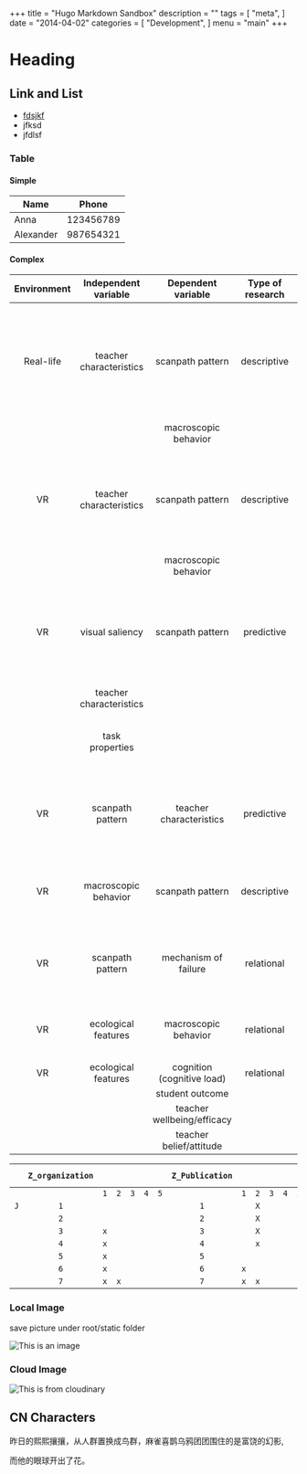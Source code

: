 +++
title = "Hugo Markdown Sandbox"
description = ""
tags = [
    "meta",
]
date = "2014-04-02"
categories = [
    "Development",
]
menu = "main"
+++

# Heading

## Link and List

- [fdsjkf](https://github.com/Eejain/itflows)
- jfksd
- jfdlsf

### Table

#### Simple 

|    Name   |   Phone   |
|-----------|-----------|
| Anna      | 123456789 |
| Alexander | 987654321 |

#### Complex

|  **Environment** | **Independent variable** | **Dependent variable** | **Type of research** | **Research question (example)** | **Notes** |
| :---: | :---: | :---: | :---: | :---: | :---: |
|  Real-life | teacher characteristics | scanpath pattern | descriptive | In real-life teaching, what eye movement patteren/classroom management behavior does teacher with different level/type of expertise/knowledge possess? | study 1 of my dissertation, and ideas about diverged expertise belong to this category |
|   |  | macroscopic behavior |  |  |  |
|  VR | teacher characteristics | scanpath pattern | descriptive | In VR environment, what eye movement patteren/classroom management behavior does teacher with different level/type of expertise/knowledge possess? |  |
|   |  | macroscopic behavior |  |  |  |
|  VR | visual saliency | scanpath pattern | predictive | In VR environment, can we predict teacher's eye movement patteren by the visual saliency of the classroom combined with their different level/type of expertise/knowledge? | essentially, what drives teacher's attention? |
|   | teacher characteristics |  |  |  |  |
|   | task properties |  |  | can we predict fixation allocation by saliency in different component of teaching? |  |
|  VR | scanpath pattern | teacher characteristics | predictive | In VR environment, can we predict teacher's level/type of expertise/knowledge through their eye movement pattern? |  |
|  VR | macroscopic behavior | scanpath pattern | descriptive | In VR environment, does scanpath differ when different classroom management behavior carries out? |  |
|  VR | scanpath pattern | mechanism of failure | relational | What's the mechanism of preservice teachers’ false-negative responses to classroom disruptions |  |
|  VR | ecological features | macroscopic behavior | relational | How does classroom complexity affects teacher's noticing and reaction to misbehaviors? | VR_CM paper |
|  VR | ecological features | cognition (cognitive load) | relational |  |  |
|   |  | student outcome |  |  |  |
|   |  | teacher wellbeing/efficacy |  |  |  |
|   |  | teacher belief/attitude |  |  |  |

|   | `Z_organization` |  |  |  |  |  | `Z_Publication` |  |  |  |  |  | `Z_Academic Dev` |  |  |  |  |  | `Z_Teaching` |  |  |  |  |  | `S_Output` |  |  |  |  |  | `S_Social` |  |  |  |  |  | `S_Input` |  |  |  |  |  | `X_Health` |  |  |  |  |  | `X_Chore` |  |  |  |  |  |
| --- | :---: | --- | --- | --- | --- | --- | :---: | --- | --- | --- | --- | --- | :---: | --- | --- | --- | --- | --- | :---: | --- | --- | --- | --- | --- | :---: | --- | --- | --- | --- | --- | :---: | --- | --- | --- | --- | --- | :---: | --- | --- | --- | --- | --- | :---: | --- | --- | --- | --- | --- | :---: | --- | --- | --- | --- | --- |
|   |  | `1` | `2` | `3` | `4` | `5` |  | `1` | `2` | `3` | `4` | `5` |  | `1` | `2` | `3` | `4` | `5` |  | `1` | `2` | `3` | `4` | `5` |  | `1` | `2` | `3` | `4` | `5` |  | `1` | `2` | `3` | `4` | `5` |  | `1` | `2` | `3` | `4` | `5` |  | `1` | `2` | `3` | `4` | `5` |  | `1` | `2` | `3` | `4` | `5` |
|  `J` | `1` |  |  |  |  |  | `1` |  | `X` |  |  |  | `1` |  |  |  |  |  | `1` |  |  |  |  |  | `1` |  |  |  |  |  | `1` | `x` | `X` |  |  |  | `1` |  | `X` |  |  |  | `1` |  | `X` |  |  |  | `1` | `x` |  |  |  |  |
|   | `2` |  |  |  |  |  | `2` |  | `X` |  |  |  | `2` |  |  |  |  |  | `2` |  | `X` |  |  |  | `2` |  |  |  |  |  | `2` | `x` |  |  |  |  | `2` |  | `X` |  |  |  | `2` |  |  |  |  |  | `2` |  |  |  |  |  |
|   | `3` | `x` |  |  |  |  | `3` |  | `X` |  |  |  | `3` |  | `X` |  |  |  | `3` |  |  |  |  |  | `3` |  |  |  |  |  | `3` |  | `X` |  |  |  | `3` |  | `X` |  |  |  | `3` | `x` | `X` |  |  |  | `3` |  |  |  |  |  |
|   | `4` | `x` |  |  |  |  | `4` |  | `x` |  |  |  | `4` |  |  |  |  |  | `4` |  | `x` |  |  |  | `4` |  |  |  |  |  | `4` |  |  |  |  |  | `4` |  | `x` |  |  |  | `4` | `x` |  |  |  |  | `4` |  | `x` |  |  |  |
|   | `5` | `x` |  |  |  |  | `5` |  |  |  |  |  | `5` |  |  |  |  |  | `5` |  |  |  |  |  | `5` | `x` |  |  |  |  | `5` |  |  |  |  |  | `5` | `x` |  |  |  |  | `5` | `x` | `x` |  |  |  | `5` |  |  |  |  |  |
|   | `6` | `x` |  |  |  |  | `6` | `x` |  |  |  |  | `6` |  |  |  |  |  | `6` |  |  |  |  |  | `6` |  |  |  |  |  | `6` | `x` | `x` |  |  |  | `6` | `x` | `x` |  |  |  | `6` |  | `x` |  |  |  | `6` | `x` | `x` |  |  |  |
|   | `7` | `x` | `x` |  |  |  | `7` | `x` | `x` |  |  |  | `7` |  |  |  |  |  | `7` |  |  |  |  |  | `7` |  | `x` |  |  |  | `7` | `x` |  |  |  |  | `7` | `x` | `x` |  |  |  | `7` | `x` | `x` |  |  |  | `7` |  |  |  |  |  |
### Local Image

save picture under root/static folder

![This is an image](/test_image.png) 

### Cloud Image

![This is from cloudinary](https://res.cloudinary.com/imakoimage/image/upload/v1585220449/hessen/%E7%9B%B8%E5%86%8C/Drawing%20is%20Drowning/mrkgpmjqmlynxnspcpkj.jpg)

## CN Characters

昨日的熙熙攘攘，从人群置换成鸟群，麻雀喜鹊乌鸦团团围住的是富饶的幻影,

而他的眼球开出了花。
